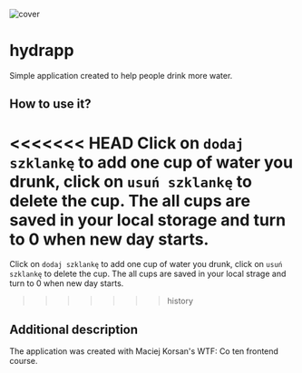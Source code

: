 ![cover](https://paulinaslabosz.github.io/hydrapp/og.png)


# hydrapp 

Simple application created to help people drink more water.


## How to use it?

<<<<<<< HEAD
Click on `dodaj szklankę` to add one cup of water you drunk, click on `usuń szklankę` to delete the cup. The all cups are saved in your local storage and turn to 0 when new day starts. 
=======
Click on `dodaj szklankę` to add one cup of water you drunk, click on `usuń szklankę` to delete the cup. The all cups are saved in your local strage and turn to 0 when new day starts. 
>>>>>>> history

## Additional description

The application was created with Maciej Korsan's WTF: Co ten frontend course.
